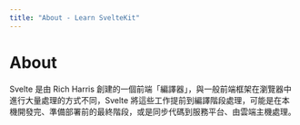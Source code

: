 ```yaml
---
title: "About - Learn SvelteKit"
---
```


# About

Svelte 是由 Rich Harris 創建的一個前端「編譯器」，與一般前端框架在瀏覽器中進行大量處理的方式不同，Svelte 將這些工作提前到編譯階段處理，可能是在本機開發完、準備部署前的最終階段，或是同步代碼到服務平台、由雲端主機處理。

